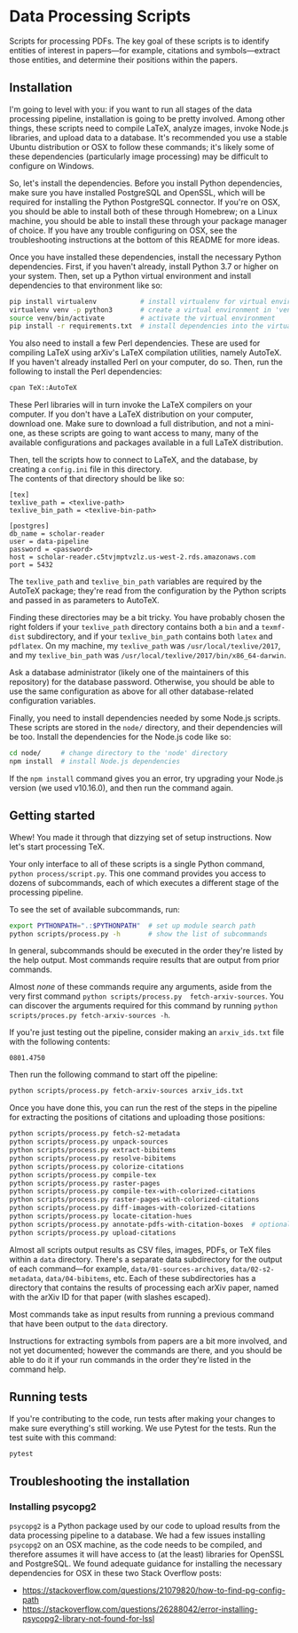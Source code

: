 # Data Processing Scripts

Scripts for processing PDFs. The key goal of these scripts 
is to identify entities of interest in papers—for example, 
citations and symbols—extract those entities, and determine 
their positions within the papers.

## Installation

I'm going to level with you: if you want to run all stages 
of the data processing pipeline, installation is going to be 
pretty involved. Among other things, these scripts need to 
compile LaTeX, analyze images, invoke Node.js libraries, and 
upload data to a database. It's recommended you use a stable 
Ubuntu distribution or OSX to follow these commands; it's 
likely some of these dependencies (particularly image 
processing) may be difficult to configure on Windows.

So, let's install the dependencies. Before you install 
Python dependencies, make sure you have installed PostgreSQL 
and OpenSSL, which will be required for installing the 
Python PostgreSQL connector. If you're on OSX, you should be 
able to install both of these through Homebrew; on a Linux 
machine, you should be able to install these through your 
package manager of choice. If you have any trouble 
configuring on OSX, see the troubleshooting instructions at 
the bottom of this README for more ideas.

Once you have installed these dependencies, install the 
necessary Python dependencies. First, if you haven't 
already, install Python 3.7 or higher on your system.  Then, 
set up a Python virtual environment and install dependencies 
to that environment like so:

```bash
pip install virtualenv           # install virtualenv for virtual environtment management
virtualenv venv -p python3       # create a virtual environment in 'venv' that uses Python 3
source venv/bin/activate         # activate the virtual environment
pip install -r requirements.txt  # install dependencies into the virtual environment
```

You also need to install a few Perl dependencies. These are 
used for compiling LaTeX using arXiv's LaTeX compilation 
utilities, namely AutoTeX. If you haven't already installed 
Perl on your computer, do so. Then, run the following to 
install the Perl dependencies:

```bash
cpan TeX::AutoTeX
```

These Perl libraries will in turn invoke the LaTeX compilers 
on your computer. If you don't have a LaTeX distribution on 
your computer, download one. Make sure to download a full 
distribution, and not a mini-one, as these scripts are going 
to want access to many, many of the available configurations 
and packages available in a full LaTeX distribution.

Then, tell the scripts how to connect to LaTeX, and the 
database, by creating a `config.ini` file in this directory.  
The contents of that directory should be like so:

```
[tex]
texlive_path = <texlive-path>
texlive_bin_path = <texlive-bin-path>

[postgres]
db_name = scholar-reader
user = data-pipeline
password = <password>
host = scholar-reader.c5tvjmptvzlz.us-west-2.rds.amazonaws.com
port = 5432
```

The `texlive_path` and `texlive_bin_path` variables are 
required by the AutoTeX package; they're read from the 
configuration by the Python scripts and passed in as 
parameters to AutoTeX. 

Finding these directories may be a bit tricky. You have 
probably chosen the right folders if your `texlive_path` 
directory contains both a `bin` and a `texmf-dist` 
subdirectory, and if your `texlive_bin_path` contains both 
`latex` and `pdflatex`. On my machine, my `texlive_path` was 
`/usr/local/texlive/2017`, and my `texlive_bin_path` was 
`/usr/local/texlive/2017/bin/x86_64-darwin`.

Ask a database administrator (likely one of the maintainers 
of this repository) for the database password. Otherwise, 
you should be able to use the same configuration as above 
for all other database-related configuration variables.

Finally, you need to install dependencies needed by some 
Node.js scripts. These scripts are stored in the `node/` 
directory, and their dependencies will be too. Install the 
dependencies for the Node.js code like so:

```bash
cd node/     # change directory to the 'node' directory
npm install  # install Node.js dependencies
```

If the `npm install` command gives you an error, try
upgrading your Node.js version (we used v10.16.0), and then
run the command again.

## Getting started

Whew! You made it through that dizzying set of setup 
instructions. Now let's start processing TeX.

Your only interface to all of these scripts is a single 
Python command, `python process/script.py`. This one command 
provides you access to dozens of subcommands, each of which 
executes a different stage of the processing pipeline.

To see the set of available subcommands, run:

```bash
export PYTHONPATH=".:$PYTHONPATH"  # set up module search path
python scripts/process.py -h       # show the list of subcommands
```

In general, subcommands should be executed in the order 
they're listed by the help output. Most commands require 
results that are output from prior commands.

Almost _none_ of these commands require any arguments, aside 
from the very first command `python scripts/process.py 
fetch-arxiv-sources`. You can discover the arguments 
required for this command by running `python 
scripts/proces.py fetch-arxiv-sources -h`.

If you're just testing out the pipeline, consider making an 
`arxiv_ids.txt` file with the following contents:

```
0801.4750
```

Then run the following command to start off the pipeline:

```bash
python scripts/process.py fetch-arxiv-sources arxiv_ids.txt
```

Once you have done this, you can run the rest of the steps 
in the pipeline for extracting the positions of citations 
and uploading those positions:

```bash
python scripts/process.py fetch-s2-metadata
python scripts/process.py unpack-sources
python scripts/process.py extract-bibitems
python scripts/process.py resolve-bibitems
python scripts/process.py colorize-citations
python scripts/process.py compile-tex
python scripts/process.py raster-pages
python scripts/process.py compile-tex-with-colorized-citations
python scripts/process.py raster-pages-with-colorized-citations
python scripts/process.py diff-images-with-colorized-citations
python scripts/process.py locate-citation-hues
python scripts/process.py annotate-pdfs-with-citation-boxes  # optional: for debugging citation location extraction
python scripts/process.py upload-citations
```

Almost all scripts output results as CSV files, images, 
PDFs, or TeX files within a `data` directory. There's a 
separate data subdirectory for the output of each 
command—for example, `data/01-sources-archives`, 
`data/02-s2-metadata`, `data/04-bibitems`, etc. Each of 
these subdirectories has a directory that contains the 
results of processing each arXiv paper, named with the arXiv 
ID for that paper (with slashes escaped).

Most commands take as input results from running a previous 
command that have been output to the `data` directory.

Instructions for extracting symbols from papers are a bit 
more involved, and not yet documented; however the commands 
are there, and you should be able to do it if your run 
commands in the order they're listed in the command help.

## Running tests

If you're contributing to the code, run tests after making 
your changes to make sure everything's still working. We use 
Pytest for the tests. Run the test suite with this command:

```bash
pytest
```

## Troubleshooting the installation

### Installing psycopg2

`psycopg2` is a Python package used by our code to upload 
results from the data processing pipeline to a database. We 
had a few issues installing `psycopg2` on an OSX machine, as 
the code needs to be compiled, and therefore assumes it will 
have access to (at the least) libraries for OpenSSL and 
PostgreSQL. We found adequate guidance for installing the 
necessary dependencies for OSX in these two Stack Overflow 
posts:

* https://stackoverflow.com/questions/21079820/how-to-find-pg-config-path
* https://stackoverflow.com/questions/26288042/error-installing-psycopg2-library-not-found-for-lssl
